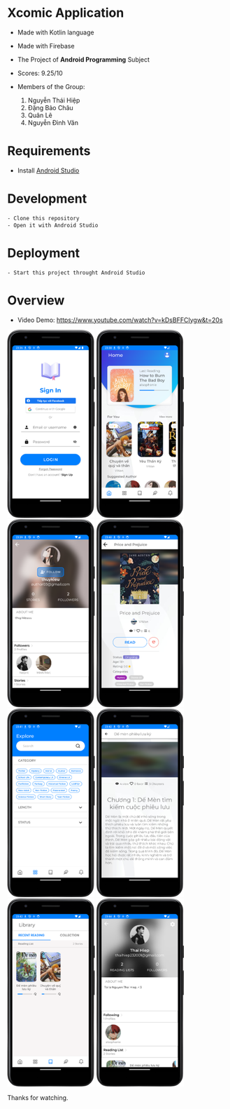 # Xcomic Application

- Made with Kotlin language
- Made with Firebase
- The Project of **Android Programming** Subject
- Scores: 9.25/10
- Members of the Group:

    1. Nguyễn Thái Hiệp
    2. Đặng Bảo Châu
    3. Quân Lê
    4. Nguyễn Đình Văn

# Requirements

- Install [Android Studio](https://developer.android.com/)

# Development

```
- Clone this repository
- Open it with Android Studio
```

# Deployment

```
- Start this project throught Android Studio
```

# Overview

- Video Demo: https://www.youtube.com/watch?v=kDsBFFCIygw&t=20s

<div>
<img src="./Overview/1.png"  width="200">
<img src="./Overview/2.png"  width="200">
<img src="./Overview/4.png"  width="200">
<img src="./Overview/5.png"  width="200">
<img src="./Overview/6.png"  width="200">
<img src="./Overview/8.png"  width="200">
<img src="./Overview/9.png"  width="200">
<img src="./Overview/10.png"  width="200">
</div>





Thanks for watching.
